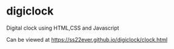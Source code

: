 # digiclock

Digital clock using HTML,CSS and Javascript

Can be viewed at https://ss22ever.github.io/digiclock/clock.html
